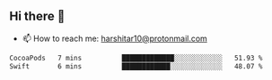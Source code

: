 ## Hi there 👋
- 📫 How to reach me: harshitar10@protonmail.com  
<!--START_SECTION:waka-->

```txt
CocoaPods   7 mins          █████████████░░░░░░░░░░░░   51.93 %
Swift       6 mins          ████████████░░░░░░░░░░░░░   48.07 %
```

<!--END_SECTION:waka-->

<!--
**hharshitarora/hharshitarora** is a ✨ _special_ ✨ repository because its `README.md` (this file) appears on your GitHub profile.

Here are some ideas to get you started:

- 🔭 I’m currently working on ...
- 🌱 I’m currently learning ...
- 👯 I’m looking to collaborate on ...
- 🤔 I’m looking for help with ...
- 💬 Ask me about ...
- 📫 How to reach me: ...
- 😄 Pronouns: ...
- ⚡ Fun fact: ...
-->
